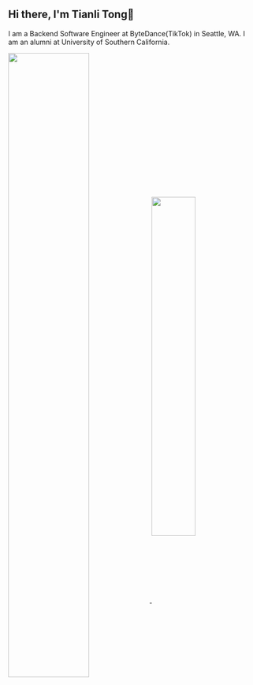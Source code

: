 ## Hi there, I'm Tianli Tong👋

I am a Backend Software Engineer at ByteDance(TikTok) in Seattle, WA. I am an alumni at University of Southern California. 

<a href="https://github.com/anuraghazra/github-readme-stats">
  <img align="center" src="https://github-readme-stats.vercel.app/api?username=tongtianli&count_private=true&show_icons=true&hide=issues&bg_color=30,e96443,904e95&text_color=fff&title_color=fff" width="57%"/>
</a>

<a href="https://github.com/anuraghazra/github-readme-stats">
  <img align="center" src="https://github-readme-stats.vercel.app/api/top-langs/?username=tongtianli&layout=compact&hide=qmake&langs_count=6&bg_color=30,e96443,904e95&text_color=fff&title_color=fff" width="42%"/>
</a>
